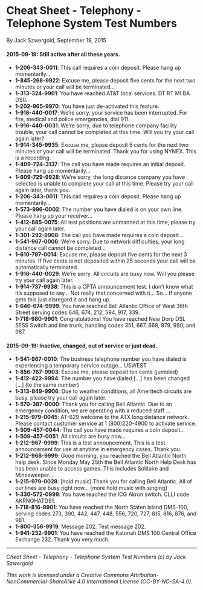 # Cheat Sheet - Telephony - Telephone System Test Numbers

By Jack Szwergold, September 19, 2015

#### 2015-09-19: Still active after all these years.

- **1-206-343-0011**: This call requires a coin deposit. Please hang up momentarily…
- **1-845-268-9922**: Excuse me, please deposit five cents for the next two minutes or your call will be terminated…
- **1-313-324-9901**: You have reached AT&T local services. DT RT MI BA DS0.
- **1-202-965-9970**: You have just de-activated this feature.
- **1-916-440-0017**: We’re sorry, your service has been interrupted. For fire, medical and police emergencies, dial 911.
- **1-916-440-0031**: We’re sorry, due to telephone company facility trouble, your call cannot be completed at this time. Will you try your call again later?
- **1-914-345-9935**: Excuse me, please deposit 5 cents for the next two minutes or your call will be terminated. Thank you for using NYNEX. This is a recording.
- **1-409-724-3137**: The call you have made requires an initial deposit. Please hang up momentarily…
- **1-609-729-9928**: We’re sorry, the long distance company you have selected is unable to complete your call at this time. Please try your call again later, thank you.
- **1-206-343-0011**: This call requires a coin deposit. Please hang up momentarily…
- **1-573-996-0002**: The number you have dialed is on your own line. Please hang up your receiver…
- **1-412-885-0075**: All test positions are unmanned at this time, please try your call again later.
- **1-301-292-9908**: The call you have made requires a coin deposit…
- **1-541-967-0006**: We’re sorry. Due to network difficulties, your long distance call cannot be completed…
- **1-610-797-0014**: Excuse me, please deposit five cents for the next 3 minutes. If five cents is not deposited within 25 seconds your call will be automatically terminated.
- **1-916-440-0029**: We’re sorry. All circuits are busy now. Will you please try your call again later.
- **1-914-737-9938**: This is a CPTA announcement test. I don’t know what it’s supposed to say… Not really that concerned with it… So… If anyone gets this just disregard it and hang up.
- **1-646-674-9999**: You have reached Bell Atlantic Office of West 36th Street serving codes 646, 674, 212, 594, 917, 339.
- **1-718-980-9901**: Congratulations! You have reached New Dorp DSL 5ESS Switch and line trunk, handling codes 351, 667, 668, 979, 980, and 987.

#### 2015-09-19: Inactive, changed, out of service or just dead.

- **1-541-967-0010**: The business telephone number you have dialed is experiencing a temporary service outage… USWEST
- **1-856-767-9903**: Excuse me, please deposit ten cents (jumbled)
- **1-412-422-9994**: The number you have dialed […] has been changed […] (to the same number)
- **1-313-849-9906**: Due to weather conditions, all Ameritech circuits are busy. please try your call again later.
- **1-570-387-0000**: Thank you for calling Bell Atlantic. Due to an emergency condition, we are operating with a reduced staff …
- **1-215-979-0045**: AT-629 welcome to the ATX long distance network. Please contact customer service at 1 (800)220-4900 to activate service.
- **1-509-457-0044**: The call you have made requires a coin deposit…
- **1-509-457-0051**: All circuits are busy now…
- **1-212-967-9999**: This is a test announcement. This is a test announcement for use at anytime in emergency cases. Thank you.
- **1-212-968-9999**: Good morning, you reached the Bell Atlantic North help desk. Since Monday May 25th the Bell Atlantic North Help Desk has has been unable to access games. This includes Solitaire and Minesweeper…
- **1-215-979-0028**: [hold music] Thank you for calling Bell Atlantic. All of our lines are busy right now… [more hold music with singing]
- **1-330-572-0999**: You have reached the ICG Akron switch. CLLI code AKRNOHATDS1.
- **1-718-816-9901**: You have reached the North Staten Island DMS-100, serving codes 273, 390, 442, 447, 448, 556, 720, 727, 815, 816, 876, and 981.
- **1-800-356-9919**: Message 202. Test message 202.
- **1-941-232-9901**: You have reached the Katonah DMS 100 Central Office Exchange 232. Thank you very much.

***

*Cheat Sheet - Telephony - Telephone System Test Numbers (c) by Jack Szwergold*

*This work is licensed under a Creative Commons Attribution-NonCommercial-ShareAlike 4.0 International License (CC-BY-NC-SA-4.0).*